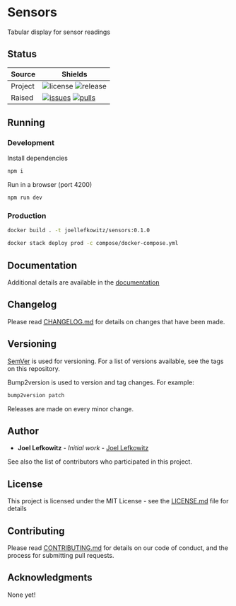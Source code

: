# Sensors

Tabular display for sensor readings

## Status

| Source  | Shields                                                        |
| ------- | -------------------------------------------------------------- |
| Project | ![license][license] ![release][release]                        |
| Raised  | [![issues][issues]][issues_link] [![pulls][pulls]][pulls_link] |

## Running

### Development

Install dependencies

```bash
npm i
```

Run in a browser (port 4200)

```bash
npm run dev
```

### Production

```bash
docker build . -t joellefkowitz/sensors:0.1.0
```

```bash
docker stack deploy prod -c compose/docker-compose.yml
```

## Documentation

Additional details are available in the [documentation][documentation]

## Changelog

Please read [CHANGELOG.md](CHANGELOG.md) for details on changes that have been made.

## Versioning

[SemVer][semver] is used for versioning. For a list of versions available, see the tags on this repository.

Bump2version is used to version and tag changes.
For example:

```bash
bump2version patch
```

Releases are made on every minor change.

## Author

-   **Joel Lefkowitz** - _Initial work_ - [Joel Lefkowitz][author]

See also the list of contributors who participated in this project.

## License

This project is licensed under the MIT License - see the [LICENSE.md](LICENSE.md) file for details

## Contributing

Please read [CONTRIBUTING.md](CONTRIBUTING.md) for details on our code of conduct, and the process for submitting pull requests.

## Acknowledgments

None yet!

<!-- Status table links -->

[license]: https://img.shields.io/github/license/joellefkowitz/sensors
[release]: https://img.shields.io/github/v/tag/joellefkowitz/sensors
[issues]: https://img.shields.io/github/issues/joellefkowitz/sensors "Issues"
[issues_link]: https://github.com/JoelLefkowitz/sensors/issues
[pulls]: https://img.shields.io/github/issues-pr/joellefkowitz/sensors "Pull requests"
[pulls_link]: https://github.com/JoelLefkowitz/sensors/pulls

<!-- Plugable links -->

[documentation]: https://sensors.readthedocs.io/en/latest/
[author]: https://github.com/JoelLefkowitz
[semver]: http://semver.org/
